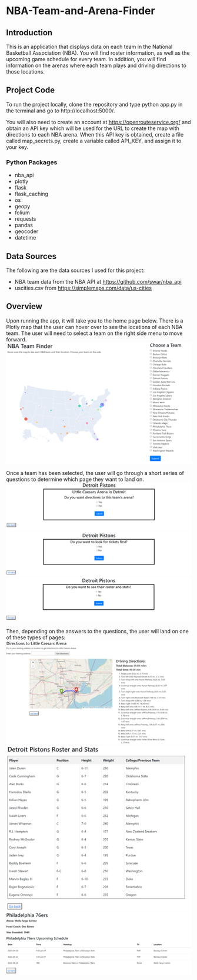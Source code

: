 # NBA-Team-and-Arena-Finder

## Introduction
This is an application that displays data on each team in the National Basketball Association (NBA). You will find roster information, as well as the upcoming game schedule for every team. In addition, you will find information on the arenas where each team plays and driving directions to those locations.

## Project Code
To run the project locally, clone the repository and type 
    python app.py 
in the terminal and go to http://localhost:5000/.

You will also need to create an account at https://openrouteservice.org/ and obtain an API key which will be used for the URL to create the map with directions to each NBA arena. When this API key is obtained, create a file called map_secrets.py, create a variable called API_KEY, and assign it to your key.

### Python Packages
* nba_api
* plotly
* flask
* flask_caching
* os
* geopy
* folium
* requests
* pandas
* geocoder
* datetime

## Data Sources
The following are the data sources I used for this project:
* NBA team data from the NBA API at https://github.com/swar/nba_api
* uscities.csv from https://simplemaps.com/data/us-cities

## Overview
Upon running the app, it will take you to the home page below. There is a Plotly map that the user can hover over to see the locations of each NBA team. The user will need to select a team on the right side menu to move forward.
![Home Page](/images/Home%20Page.png)

Once a team has been selected, the user will go through a short series of questions to determine which page they want to land on. 
![Question 1](/images/root_question.png)
![Tickets Question](/images/tickets.png)
![Roster Question](/images/roster_question.png)

Then, depending on the answers to the questions, the user will land on one of these types of pages:
![Directions Page](/images/directions.png)
![Roster Page](/images/roster_ex.png)
![Schedule Page](/images/schedule.png)
